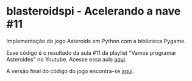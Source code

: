 # blasteroidspi - Acelerando a nave #11
Implementação do jogo Asteroids em Python com a biblioteca Pygame.

Esse código é o resultado da aula #11 da playlist "Vamos programar Asteroides" no Youtube. Acesse essa aula [aqui](https://youtu.be/XraT9maaSbU).

A versão final do código do jogo encontra-se [aqui](https://github.com/camargo-advanced/blasteroidspi).
